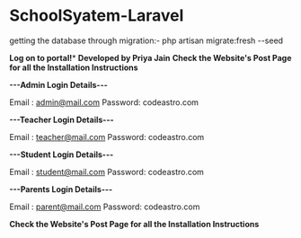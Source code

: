 # SchoolSyatem-Laravel

getting the database through migration:-
php artisan migrate:fresh --seed

**Log on to portal!***
**Developed by Priya Jain**
**Check the Website's Post Page for all the Installation Instructions**


**---Admin Login Details---**

Email   : admin@mail.com
Password: codeastro.com

**---Teacher Login Details---**

Email   : teacher@mail.com
Password: codeastro.com

**---Student Login Details---**

Email   : student@mail.com
Password: codeastro.com

**---Parents Login Details---**

Email   : parent@mail.com
Password: codeastro.com

**Check the Website's Post Page for all the Installation Instructions**